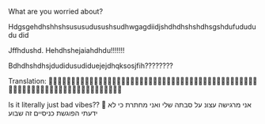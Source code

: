 What are you worried about?

Hdgsgehdhshhshsususudusushsudhwgagdiidjshdhdhshshdhsgshdufudududu did

Jffhdushd. Hehdhshejaiahdhdu!!!!!!!


Bdhdhshdhsjdudidusudiduejejdhqksosjfih????????

Translation:
🫣🫣🫣🫣🫣🫣🤔🤔🤔🤔🤔🥲🥲😐😐😰😰😰😰😰😰😰😰😰😰😧😮😯😲😳😳😳😳😳😖😖😖😖😖😖😖😖😵‍💫😵‍💫😵‍💫😵‍💫😵‍💫😵‍💫😵‍💫😵‍💫😵‍💫😵‍💫🤯😴😴😴😴😴😴😴😴

Is it literally just bad vibes?? 
🧠
 אני מרגישה עצונ על
סבתה שלי ואני מחתרת כי לא ידעתי הפוגשת כניסיים זה שבוע

